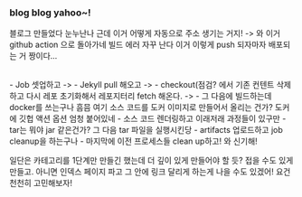 ### blog blog yahoo~!

블로그 만들었다 눈누난나 
근데 이거 어떻게 자동으로 주소 생기는 거지! -> 와 이거 github action 으로 돌아가네 빌드 에러 자꾸 난다 이거 이렇게 push 되자마자 배포되는 거 짱이다... 

<br />
- Job 셋업하고 -> 
- Jekyll pull 해오고 -> 
- checkout(점검? 에서 기존 컨텐트 삭제하고 다시 레포 초기화해서 레포지터리 fetch 해온다. -> 
- 그 다음에 빌드하는데 docker를 쓰는구나 흠믐 여기 소스 코드를 도커 이미지로 만들어서 올리는 건가? 도커에 깃헙 액션 옵션 엄청 붙어있네
- 소스 코드 렌더링하고 이래저래 과정들이 있구만
- tar는 뭐야 jar 같은건가? 그 다음 tar 파일을 실행시킨당
- artifacts 업로드하고 job cleanup을 하는구나
- 마지막에 이전 프로세스들 clean up하고! 와 신기해!


<br/>

일단은 카테고리를 1단계만 만들긴 했는데 더 깊이 있게 만들어야 할 듯? 접을 수도 있게 만들고.
아니면 인덱스 페이지 파고 그 안에 링크 달리게 하는게 나을 수도 있겠어!
요건 천천히 고민해보자!